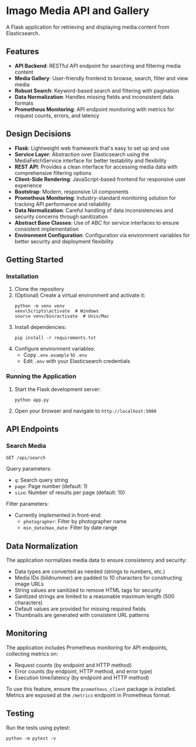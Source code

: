 # Imago Media API and Gallery

A Flask application for retrieving and displaying media content from Elasticsearch.

## Features

- **API Backend**: RESTful API endpoint for searching and filtering media content
- **Media Gallery**: User-friendly frontend to browse, search, filter and view media
- **Robust Search**: Keyword-based search and filtering with pagination
- **Data Normalization**: Handles missing fields and inconsistent data formats
- **Prometheus Monitoring**: API endpoint monitoring with metrics for request counts, errors, and latency

## Design Decisions

- **Flask**: Lightweight web framework that's easy to set up and use
- **Service Layer**: Abstraction over Elasticsearch using the MediaFetchService interface for better testability and flexibility
- **REST API**: Provides a clean interface for accessing media data with comprehensive filtering options
- **Client-Side Rendering**: JavaScript-based frontend for responsive user experience
- **Bootstrap**: Modern, responsive UI components
- **Prometheus Monitoring**: Industry-standard monitoring solution for tracking API performance and reliability
- **Data Normalization**: Careful handling of data inconsistencies and security concerns through sanitization
- **Abstract Base Classes**: Use of ABC for service interfaces to ensure consistent implementation
- **Environment Configuration**: Configuration via environment variables for better security and deployment flexibility

## Getting Started


### Installation

1. Clone the repository
2. (Optional) Create a virtual environment and activate it:
   ```
   python -m venv venv
   venv\Scripts\activate  # Windows
   source venv/bin/activate  # Unix/Mac
   ```
3. Install dependencies:
   ```
   pip install -r requirements.txt
   ```
4. Configure environment variables:
   - Copy `.env.example` to `.env`
   - Edit `.env` with your Elasticsearch credentials

### Running the Application

1. Start the Flask development server:
   ```
   python app.py
   ```
2. Open your browser and navigate to `http://localhost:5000`


## API Endpoints

### Search Media

```
GET /api/search
```

Query parameters:
- `q`: Search query string
- `page`: Page number (default: 1)
- `size`: Number of results per page (default: 10)

Filter parameters:
- Currently implemented in front-end:
  - `photographer`: Filter by photographer name
  - `min_date`/`max_date`: Filter by date range


## Data Normalization

The application normalizes media data to ensure consistency and security:

- Data types are converted as needed (strings to numbers, etc.)
- Media IDs (bildnummer) are padded to 10 characters for constructing image URLs
- String values are sanitized to remove HTML tags for security
- Sanitized strings are limited to a reasonable maximum length (500 characters)
- Default values are provided for missing required fields
- Thumbnails are generated with consistent URL patterns

## Monitoring

The application includes Prometheus monitoring for API endpoints, collecting metrics on:

- Request counts (by endpoint and HTTP method)
- Error counts (by endpoint, HTTP method, and error type)
- Execution time/latency (by endpoint and HTTP method)

To use this feature, ensure the `prometheus_client` package is installed. Metrics are exposed at the `/metrics` endpoint in Prometheus format.

## Testing

Run the tests using pytest:

```
python -m pytest -v
```


